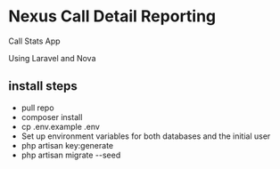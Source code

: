 # Nexus Call Detail Reporting

Call Stats App

Using Laravel and Nova

## install steps

- pull repo
- composer install
- cp .env.example .env
- Set up environment variables for both databases and the initial user
- php artisan key:generate
- php artisan migrate --seed
